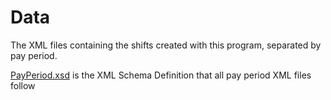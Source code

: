 # Data

The XML files containing the shifts created with this program, separated by pay period.

[PayPeriod.xsd](./PayPeriod.xsd) is the XML Schema Definition that all pay period XML files follow
